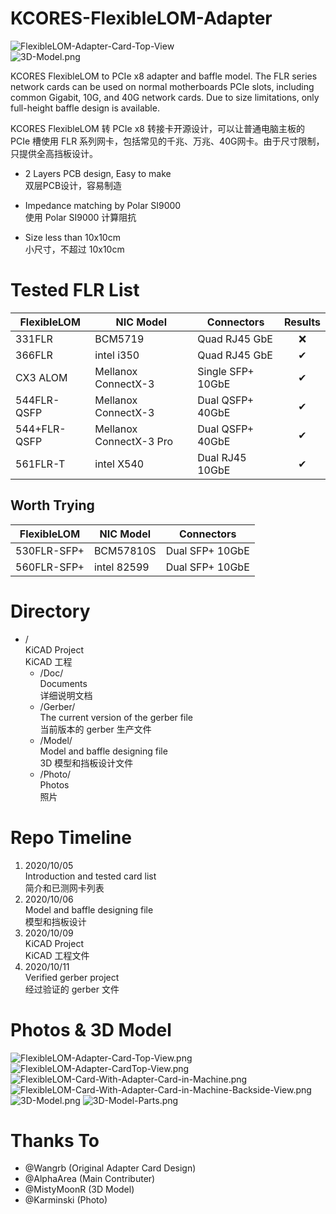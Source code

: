 # KCORES-FlexibleLOM-Adapter

![FlexibleLOM-Adapter-Card-Top-View](./Photo/FlexibleLOM-Adapter-Card-Top-View.png)  
![3D-Model.png](./Photo/3D-Model.png)  

KCORES FlexibleLOM to PCIe x8 adapter and baffle model. The FLR series network cards can be used on normal motherboards PCIe slots, including common Gigabit, 10G, and 40G network cards. Due to size limitations, only full-height baffle design is available.  

KCORES FlexibleLOM 转 PCIe x8 转接卡开源设计，可以让普通电脑主板的 PCIe 槽使用 FLR 系列网卡，包括常见的千兆、万兆、40G网卡。由于尺寸限制，只提供全高挡板设计。

- 2 Layers PCB design, Easy to make  
双层PCB设计，容易制造

- Impedance matching by Polar SI9000  
使用 Polar SI9000 计算阻抗

- Size less than 10x10cm  
小尺寸，不超过 10x10cm


# Tested FLR List

| FlexibleLOM  | NIC Model               | Connectors        | Results |
| ------------ | ----------------------- | ----------------- | :-----: |
| 331FLR       | BCM5719                 | Quad RJ45 GbE     | ❌     |
| 366FLR       | intel i350              | Quad RJ45 GbE     | ✔      |
| CX3 ALOM     | Mellanox ConnectX-3     | Single SFP+ 10GbE | ✔      |
| 544FLR-QSFP  | Mellanox ConnectX-3     | Dual QSFP+ 40GbE  | ✔      |
| 544+FLR-QSFP | Mellanox ConnectX-3 Pro | Dual QSFP+ 40GbE  | ✔      |
| 561FLR-T     | intel X540              | Dual RJ45 10GbE   | ✔      |

## Worth Trying

| FlexibleLOM  | NIC Model               | Connectors        |
| ------------ | ----------------------- | ----------------- |
| 530FLR-SFP+  | BCM57810S               | Dual SFP+ 10GbE   |
| 560FLR-SFP+  | intel 82599             | Dual SFP+ 10GbE   |

# Directory

- /  
KiCAD Project  
KiCAD 工程
  - /Doc/  
  Documents  
  详细说明文档
  - /Gerber/  
  The current version of the gerber file  
  当前版本的 gerber 生产文件
  - /Model/  
  Model and baffle designing file  
  3D 模型和挡板设计文件
  - /Photo/  
  Photos  
  照片

# Repo Timeline

1. 2020/10/05  
Introduction and tested card list  
简介和已测网卡列表
2. 2020/10/06  
Model and baffle designing file  
模型和挡板设计
2. 2020/10/09  
KiCAD Project  
KiCAD 工程文件
4. 2020/10/11  
Verified gerber project  
经过验证的 gerber 文件

# Photos & 3D Model

![FlexibleLOM-Adapter-Card-Top-View.png](./Photo/FlexibleLOM-Adapter-Card-Top-View.png)
![FlexibleLOM-Adapter-CardTop-View.png](./Photo/FlexibleLOM-Adapter-CardTop-View.png)
![FlexibleLOM-Card-With-Adapter-Card-in-Machine.png](./Photo/FlexibleLOM-Card-With-Adapter-Card-in-Machine.png)
![FlexibleLOM-Card-With-Adapter-Card-in-Machine-Backside-View.png](./Photo/FlexibleLOM-Card-With-Adapter-Card-in-Machine-Backside-View.png)
![3D-Model.png](./Photo/3D-Model.png)
![3D-Model-Parts.png](./Photo/3D-Model-Parts.png)

# Thanks To

- @Wangrb (Original Adapter Card Design)
- @AlphaArea (Main Contributer)
- @MistyMoonR (3D Model)
- @Karminski (Photo)